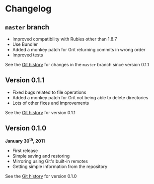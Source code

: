 # Changelog

## `master` branch

 * Improved compatibility with Rubies other than 1.8.7
 * Use Bundler
 * Added a monkey patch for Grit returning commits in wrong order
 * Improved tests

 See the [Git history](https://github.com/koraktor/silo/compare/0.1.1...master)
 for changes in the `master` branch since version 0.1.1

## Version 0.1.1

 * Fixed bugs related to file operations
 * Added a monkey patch for Grit not being able to delete directories
 * Lots of other fixes and improvements

 See the [Git history](https://github.com/koraktor/silo/compare/0.1.0...0.1.1)
 for version 0.1.1

## Version 0.1.0

 **January 30<sup>th</sup>, 2011**

 * First release
 * Simple saving and restoring
 * Mirroring using Git's built-in remotes
 * Getting simple information from the repository

 See the [Git history](https://github.com/koraktor/silo/commits/0.1.0) for
 version 0.1.0
